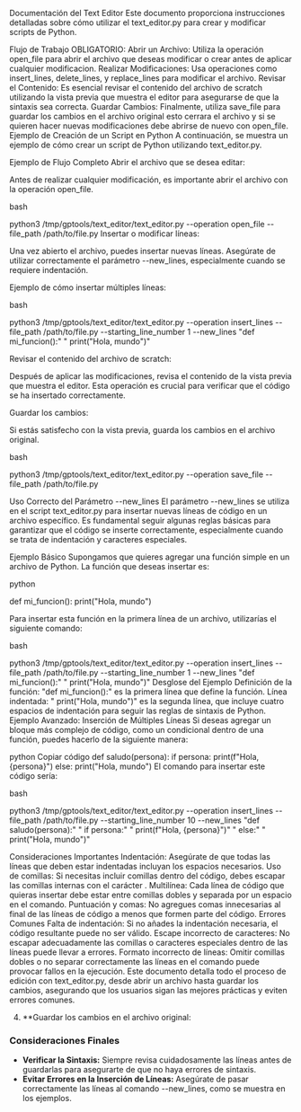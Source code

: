 Documentación del Text Editor
Este documento proporciona instrucciones detalladas sobre cómo utilizar el text_editor.py para crear y modificar scripts de Python.

Flujo de Trabajo OBLIGATORIO:
Abrir un Archivo: Utiliza la operación open_file para abrir el archivo que deseas modificar o crear antes de aplicar cualquier modificacion.
Realizar Modificaciones: Usa operaciones como insert_lines, delete_lines, y replace_lines para modificar el archivo.
Revisar el Contenido: Es esencial revisar el contenido del archivo de scratch utilizando la vista previa que muestra el editor para asegurarse de que la sintaxis sea correcta.
Guardar Cambios: Finalmente, utiliza save_file para guardar los cambios en el archivo original esto cerrara el archivo y si se quieren hacer nuevas modificaciones debe abrirse de nuevo con open_file.
Ejemplo de Creación de un Script en Python
A continuación, se muestra un ejemplo de cómo crear un script de Python utilizando text_editor.py.

Ejemplo de Flujo Completo
Abrir el archivo que se desea editar:

Antes de realizar cualquier modificación, es importante abrir el archivo con la operación open_file.

bash

python3 /tmp/gptools/text_editor/text_editor.py --operation open_file --file_path /path/to/file.py
Insertar o modificar líneas:

Una vez abierto el archivo, puedes insertar nuevas líneas. Asegúrate de utilizar correctamente el parámetro --new_lines, especialmente cuando se requiere indentación.

Ejemplo de cómo insertar múltiples líneas:

bash

python3 /tmp/gptools/text_editor/text_editor.py --operation insert_lines --file_path /path/to/file.py --starting_line_number 1 --new_lines "def mi_funcion():" "    print(\"Hola, mundo\")"

Revisar el contenido del archivo de scratch:

Después de aplicar las modificaciones, revisa el contenido de la vista previa que muestra el editor. Esta operación es crucial para verificar que el código se ha insertado correctamente.

Guardar los cambios:

Si estás satisfecho con la vista previa, guarda los cambios en el archivo original.

bash

python3 /tmp/gptools/text_editor/text_editor.py --operation save_file --file_path /path/to/file.py

Uso Correcto del Parámetro --new_lines
El parámetro --new_lines se utiliza en el script text_editor.py para insertar nuevas líneas de código en un archivo específico. Es fundamental seguir algunas reglas básicas para garantizar que el código se inserte correctamente, especialmente cuando se trata de indentación y caracteres especiales.

Ejemplo Básico
Supongamos que quieres agregar una función simple en un archivo de Python. La función que deseas insertar es:

python

def mi_funcion():
    print("Hola, mundo")
    
Para insertar esta función en la primera línea de un archivo, utilizarías el siguiente comando:

bash

python3 /tmp/gptools/text_editor/text_editor.py --operation insert_lines --file_path /path/to/file.py --starting_line_number 1 --new_lines "def mi_funcion():" "    print(\"Hola, mundo\")"
Desglose del Ejemplo
Definición de la función: "def mi_funcion():" es la primera línea que define la función.
Línea indentada: " print(\"Hola, mundo\")" es la segunda línea, que incluye cuatro espacios de indentación para seguir las reglas de sintaxis de Python.
Ejemplo Avanzado: Inserción de Múltiples Líneas
Si deseas agregar un bloque más complejo de código, como un condicional dentro de una función, puedes hacerlo de la siguiente manera:

python
Copiar código
def saludo(persona):
    if persona:
        print(f"Hola, {persona}")
    else:
        print("Hola, mundo")
El comando para insertar este código sería:

bash

python3 /tmp/gptools/text_editor/text_editor.py --operation insert_lines --file_path /path/to/file.py --starting_line_number 10 --new_lines "def saludo(persona):" "    if persona:" "        print(f\"Hola, {persona}\")" "    else:" "        print(\"Hola, mundo\")"

Consideraciones Importantes
Indentación: Asegúrate de que todas las líneas que deben estar indentadas incluyan los espacios necesarios.
Uso de comillas: Si necesitas incluir comillas dentro del código, debes escapar las comillas internas con el carácter \.
Multilínea: Cada línea de código que quieras insertar debe estar entre comillas dobles y separada por un espacio en el comando.
Puntuación y comas: No agregues comas innecesarias al final de las líneas de código a menos que formen parte del código.
Errores Comunes
Falta de indentación: Si no añades la indentación necesaria, el código resultante puede no ser válido.
Escape incorrecto de caracteres: No escapar adecuadamente las comillas o caracteres especiales dentro de las líneas puede llevar a errores.
Formato incorrecto de líneas: Omitir comillas dobles o no separar correctamente las líneas en el comando puede provocar fallos en la ejecución.
Este documento detalla todo el proceso de edición con text_editor.py, desde abrir un archivo hasta guardar los cambios, asegurando que los usuarios sigan las mejores prácticas y eviten errores comunes.

4. **Guardar los cambios en el archivo original:



### Consideraciones Finales

- **Verificar la Sintaxis:** Siempre revisa cuidadosamente las líneas antes de guardarlas para asegurarte de que no haya errores de sintaxis.
- **Evitar Errores en la Inserción de Líneas:** Asegúrate de pasar correctamente las líneas al comando --new_lines, como se muestra en los ejemplos.
